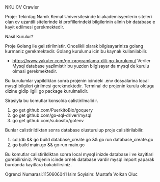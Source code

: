 
NKU CV Crawler


Proje:
Tekirdag Namik Kemal Universitesinde ki akademisyenlerin siteleri olan cv uzantili sitelerinde ki profillerindeki bilgilerinin alinin bir database e kayit edilmesi gerekmektedir.

Nasil Kurulur?

Proje Golang ile gelistirilmistir. Oncelikli olarak bilgisayariniza golang kurmaniz gerekmektedir.
Golang kurulumu icin bu kaynak kullanilabilir.
- https://www.yakuter.com/go-programlama-dili-go-kurulumu/
Veriler Mysql database yazilmistir bu yuzden bilgisayar da mysql de kurulu olmasi gerekmektedir.

Bu kurulumlar yapildiktan sonra projenin icindeki .env dosyalarina  local mysql bilgileri girilmesi gerekmektedir.
Terminal de projenin kurulu oldugu dizine gidip ilgili go package kurulmalidir.

Sirasiyla bu komutlar konsolda calistirilmalidir.

1. go get github.com/PuerkitoBio/goquery
2. go get github.com/go-sql-driver/mysql
3. go get github.com/subosito/gotenv

Bunlar calistirildiktan sonra database olusturulup proje calisitirilabilir.

1. cd /db && go build database_create.go && go run database_create.go
2. go build main.go && go run main.go

Bu komutlar calistirildiktan sonra local mysql inizde database i ve kayitlari gorebilirsiniz. Projenin icinde ornek database vardir mysql import yaparak burdanda kayitlara bakabilirsiniz.

Ogrenci Numarasi:1150606041
Isim Soyisim: Mustafa Volkan Oluc
